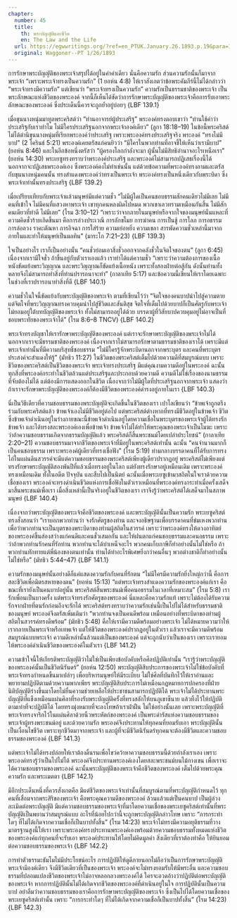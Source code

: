 ```yaml
---
chapter:
  number: 45
  title:
    th: พระบัญญัติและชีวิต
    en: The Law and the Life
  url: https://egwwritings.org/?ref=en_PTUK.January.26.1893.p.19&para=1525.197
  original: Waggoner--PT 1/26/1893
---
```


การรักษาพระบัญญัติของพระเจ้าสรุปได้อยู่ในคำคำเดียว นั่นคือความรัก ส่วนความรักนั้นก็มาจากพระเจ้า “เพราะพระเจ้าทรงเป็นความรัก” (1 ยอห์น 4:8) ให้เราสังเกตว่าข้อพระคัมภีร์นี้ไม่ได้กล่าวว่า “พระเจ้าทรงมีความรัก” แต่เขียนว่า “พระเจ้าทรงเป็นความรัก” ความรักเป็นธรรมชาติของพระเจ้า เป็นพระลักษณะแห่งชีวิตของพระองค์ จากนี้ก็เห็นได้ชัดว่าการรักษาพระบัญญัติของพระเจ้าคือการรับเอาพระลักษณะของพระองค์ ซึ่งประเด็นนี้ควรจะถูกย้ำอยู่บ่อยๆ {LBF 139.1}

เมื่อขุนนางหนุ่มมาทูลพระคริสต์ว่า “ท่านอาจารย์ผู้ประเสริฐ” พระองค์ทรงตอบเขาว่า “ท่านใช้คำว่าประเสริฐกับเราทำไม ไม่มีใครประเสริฐนอกจากพระเจ้าองค์เดียว” (ลูกา 18:18–19) ในข้อนี้พระคริสต์ไม่ได้ตำนิขุนนางหนุ่มที่เรียกพระองค์ว่าประเสริฐ เพราะพระองค์ทรงประเสริฐจริง พระองค์ “ทรงไม่มีบาป” (2 โครินธ์ 5:21) พระองค์เคยตรัสแก่คนยิวว่า “มีใครในพวกท่านที่อาจชี้ให้เห็นว่าเรามีบาป” (ยอห์น 8:46) และในอีกข้อหนึ่งตรัสว่า “ผู้ครองโลกกำลังจะมา ผู้นั้นไม่มีสิทธิอำนาจอะไรเหนือเรา” (ยอห์น 14:30) พระเยซูทรงทราบว่าพระองค์ประเสริฐ และพระองค์ไม่สามารถปฏิเสธเรื่องนี้ได้นอกจากจะปฏิเสธพระองค์เอง ซึ่งพระองค์คงไม่ทำเช่นนั้น แต่ด้วยข้อความที่พระองค์ทรงถามและตรัสกับขุนนางหนุ่มคนนั้น ทรงสำแดงพระองค์ว่าทรงเป็นพระเจ้า พระองค์ทรงเป็นหนึ่งเดียวกับพระบิดา ซึ่งพระเจ้าเท่านั้นทรงประเสริฐ {LBF 139.2}

เมื่อเปรียบเทียบกับพระเจ้าแล้วมนุษย์มีแต่ความชั่ว “ไม่มีผู้ใดเป็นคนชอบธรรมสักคนเดียวไม่มีเลย ไม่มีคนที่เข้าใจ ไม่มีคนที่แสวงหาพระเจ้า เขาทุกคนหลงผิดไปหมด พวกเขาเลวทรามเหมือนกันสิ้น ไม่มีสักคนเดียวที่ทำดี ไม่มีเลย” (โรม 3:10–12) “เพราะว่าจากภายในมนุษย์หรือจากใจของมนุษย์นั่นแหละที่ความคิดชั่วร้ายเกิดขึ้นมา คือการล่วงประเวณี การลักขโมย การฆ่าคน การเป็นชู้ การโลภ การอธรรม การล่อลวง ราคะตัณหา การอิจฉา การใส่ร้าย ความเย่อหยิ่ง ความเขลา สารพัดความชั่วเหล่านี้มาจากภายในและทำให้มนุษย์เป็นมลทิน” (มาระโก 7:21–23) {LBF 139.3}

ใจเป็นอย่างไร เราก็เป็นอย่างนั้น “คนชั่วย่อมเอาสิ่งชั่วออกจากคลังชั่วในจิตใจของตน” (ลูกา 6:45) เนื่องจากเรามีใจชั่ว ถ้าขึ้นอยู่กับตัวเราเองแล้ว เราทำได้แต่ความชั่ว “เพราะว่าความต้องการของเนื้อหนังขัดแย้งพระวิญญาณ และพระวิญญาณก็ขัดแย้งเนื้อหนัง เพราะทั้งสองฝ่ายต่อสู้กัน ดังนั้นท่านทั้งหลายจึงไม่สามารถทำสิ่งที่ท่านปรารถนาจะทำ” (กาลาเทีย 5:17) และข้อความนี้เขียนให้เราโดยเฉพาะในช่วงที่เราปรารถนาทำสิ่งที่ดี {LBF 140.1}

ความชั่วในใจนี้ขัดแย้งกับพระบัญญัติของพระเจ้า ตามที่เขียนไว้ว่า “จิตใจของคนบาปนำไปสู่ความตาย แต่จิตใจที่พระวิญญาณทรงควบคุมนำไปสู่ชีวิตและสันติสุข จิตใจที่เต็มไปด้วยบาปก็เป็นศัตรูกับพระเจ้า ไม่ยอมอยู่ใต้บทบัญญัติของพระเจ้า ทั้งไม่สามารถอยู่ได้ด้วย บรรดาผู้ที่วิสัยบาปควบคุมอยู่ไม่อาจเป็นที่ชอบพระทัยของพระเจ้าได้” (โรม 8:6–8 TNCV) {LBF 140.2}

พระเจ้าทรงบัญชาให้เรารักษาพระบัญญัติของพระองค์ แต่เราจะรักษาพระบัญญัติของพระเจ้าไม่ได้นอกจากเราจะมีธรรมชาติของพระองค์ เนื่องจากเราไม่สามารถรักษาตามธรรมชาติของเราได้ เพราะมีแต่พระเจ้าเท่านั้นที่มีความบริสุทธิ์ชอบธรรม “ไม่มีใครรู้จักพระบิดานอกจากพระบุตร และคนที่พระบุตรประสงค์จะสำแดงให้รู้” (มัทธิว 11:27) ในชีวิตของพระคริสต์เต็มไปด้วยความดีที่สมบูรณ์แบบ เพราะชีวิตของพระคริสต์เป็นชีวิตของพระเจ้า พระเจ้าทรงประเสริฐ มีแต่คุณงามความดีอยู่ในพระองค์ ฉะนั้นทุกสิ่งที่พระองค์กระทำในชีวิตล้วนแต่ประเสริฐและประกอบด้วยความดี ความดีไม่ใช่เรื่องของนามธรรมที่จับต้องไม่ได้ แต่ต้องมีการแสดงออกในชีวิต เนื่องจากว่าไม่มีผู้ใดที่ประเสริฐนอกจากพระเจ้า แสดงว่าถ้าเราจะรักษาพระบัญญัติของพระองค์ก็ต้องมีชีวิตของพระองค์ดำรงอยู่ภายในเรา {LBF 140.3}

นี่เป็นวิธีเดียวที่ความชอบธรรมของพระบัญญัติจะเกิดขึ้นในชีวิตของเรา เปาโลเขียนว่า “ข้าพเจ้าถูกตรึงร่วมกับพระคริสต์แล้ว ข้าพเจ้าเองไม่มีชีวิตอยู่ต่อไป แต่พระคริสต์ต่างหากที่ทรงมีชีวิตอยู่ในข้าพเจ้า ชีวิตซึ่งข้าพเจ้าดำเนินอยู่ในร่างกายขณะนี้ข้าพเจ้าดำเนินอยู่โดยความเชื่อในพระบุตรของพระเจ้าผู้ได้ทรงรักข้าพเจ้า และได้ทรงสละพระองค์เองเพื่อข้าพเจ้า ข้าพเจ้าไม่ได้ทำให้พระคุณของพระเจ้าเป็นโมฆะ เพราะว่าถ้าความชอบธรรมเกิดจากธรรมบัญญัติแล้ว พระคริสต์ก็สิ้นพระชนม์โดยเปล่าประโยชน์” (กาลาเทีย 2:20–21) ความชอบธรรมมาจากชีวิตของพระเจ้าที่มีอยู่ในพระคริสต์เท่านั้น ฉะนั้น “คนจำนวนมากก็เป็นคนชอบธรรม เพราะพระองค์ผู้เดียวที่ทรงเชื่อฟัง” (โรม 5:19) ท่ามกลางบรรดาคนที่ได้รับการทรงไถ่ในแผ่นดินสวรรค์จะมีแต่ความชอบธรรมของพระคริสต์เพียงผู้เดียวปรากฏอยู่ พระคริสต์ไม่เพียงแต่ทรงรักษาพระบัญญัติสองพันปีที่แล้วเมื่อทรงอยู่ในโลก แต่ยังทรงรักษาอยู่เหมือนเดิม เพราะพระองค์ทรงเหมือนเดิม ทั้งในอดีต ปัจจุบัน และสืบไปเป็นนิตย์ ฉะนั้นเมื่อพระเยซูเข้ามาสถิตในใจเราด้วยความเชื่อของเรา พระองค์จะทรงดำเนินชีวิตแห่งการเชื่อฟังในตัวเราเหมือนที่พระองค์ทรงกระทำเมื่อครั้งเสด็จมาสิ้นพระชนม์เพื่อเรา เมื่อสิ่งเหล่านี้เป็นจริงอยู่ในชีวิตของเรา เราจึงรู้ว่าพระคริสต์ได้เสด็จมาในสภาพมนุษย์ {LBF 140.4}

เนื่องจากว่าพระบัญญัติของพระเจ้าคือชีวิตของพระองค์ และพระบัญญัตินั้นเป็นความรัก พระเยซูคริสต์ทรงสั่งสอนว่า “เราบอกพวกท่านว่า จงรักศัตรูของท่าน และจงอธิษฐานเพื่อบรรดาคนที่ข่มเหงพวกท่าน เพื่อว่าพวกท่านจะเป็นบุตรของพระบิดาของท่านผู้สถิตในสวรรค์ เพราะว่าพระองค์ทรงให้ดวงอาทิตย์ของพระองค์ขึ้นส่องสว่างแก่คนดีและคนชั่วเสมอกัน และให้ฝนตกแก่คนชอบธรรมและคนอธรรม เพราะว่าถ้าพวกท่านรักคนที่รักท่าน พวกท่านจะได้บำเหน็จอะไร พวกคนเก็บภาษีก็ทำอย่างนั้นไม่ใช่หรือ ถ้าพวกท่านทักทายแต่พี่น้องของตนเท่านั้น ท่านได้ทำอะไรพิเศษยิ่งกว่าคนอื่นๆ พวกต่างชาติก็ทำอย่างนั้นไม่ใช่หรือ” (มัทธิว 5:44–47) {LBF 141.1}

ความรักของมนุษย์นั้นอย่างดีก็แค่แสดงความรักกับคนที่รักตน “ไม่มีใครมีความรักยิ่งใหญ่กว่านี้ คือการสละชีวิตเพื่อมิตรสหายของตน” (ยอห์น 15:13) “แต่พระเจ้าทรงสำแดงความรักของพระองค์แก่เรา คือขณะที่เรายังเป็นคนบาปอยู่นั้น พระคริสต์สิ้นพระชนม์เพื่อคนอธรรมในเวลาที่เหมาะสม” (โรม 5:8) เรารักเพื่อนเป็นบางครั้ง แต่พระเจ้าทรงรักศัตรูของพระองค์ นี่แหละคือความรักแท้ เพราะไม่ต้องได้รับความรักจากฝ่ายที่ตนรักก่อนถึงจะรักได้ พระคริสต์ทรงทราบว่าความรักเช่นนี้เป็นไปไม่ได้สำหรับธรรมชาติของมนุษย์ พระองค์จึงตรัสเพิ่มเติมว่า “พวกท่านจงเป็นคนดีพร้อม เหมือนอย่างที่พระบิดาของท่านผู้สถิตในสวรรค์ทรงดีพร้อม” (มัทธิว 5:48) คือให้เรามีความดีพร้อมอย่างพระเจ้า ไม่ได้หมายความว่าให้เรากลายเป็นพระเจ้าหรือเทพเจ้า แต่ให้ชีวิตของพระองค์ปรากฏอยู่ในตัวเรา แล้วเราจะมีความดีพร้อมสมบูรณ์แบบพระเจ้า ความดีเหล่านั้นล้วนแต่เป็นของพระองค์ แต่จะถูกนับว่าเป็นของเรา เพราะเรายอมให้พระองค์ดำเนินชีวิตของพระองค์ในตัวเรา {LBF 141.2}

ความเข้าใจนี้ให้เกียรติพระบัญญัติว่าไม่ใช่เป็นเพียงข้อบังคับหรือศีลปฏิบัติเท่านั้น “เรารู้ว่าพระบัญญัติของพระองค์นั้นเป็นชีวิตนิรันดร์” (ยอห์น 12:50) พระบัญญัติสิบประการของพระเจ้าไม่ใช่ข้อบังคับที่พระเจ้าทรงกำหนดขึ้นมาเปล่าๆ เพื่อบริหารมนุษย์ให้มีระเบียบ ไม่ใช่ศีลที่บันทึกไว้ให้เราอ่านและพยายามปฏิบัติตามด้วยความพากเพียร พระบัญญัติสิบประการไม่เหมือนกฎหมายการปกครองที่ฝ่ายนิติบัญญัติร่างขึ้นมาโดยไม่ยื่นความช่วยเหลือให้ประชาชนสามารถปฏิบัติได้ พระเจ้าไม่ได้ประทานพระบัญญัติที่แข็งเหมือนแผ่นศิลาที่รองรับพระบัญญัติครั้งที่ทรงสลักให้บนภูเขาซีนาย แล้วทิ้งไว้ให้ปฏิบัติตามเท่าที่จะปฏิบัติได้ โดยทรงมุ่งหมายที่จะลงโทษถ้าเราฝ่าฝืน ไม่ใช่อย่างนั้นเลย เพราะพระบัญญัติที่พระเจ้าทรงจารึกไว้ในแผ่นศิลาด้วยนิ้วพระหัตถ์ของพระองค์ เป็นพระดำรัสแห่งความชอบธรรมของพระเจ้าผู้ทรงพระชนม์อยู่ และด้วยความรัก พระองค์จึงประทานให้ทุกคนที่ยอมรับเอา พระบัญญัตินั้นเป็นเงื่อนไขชีวิต เพราะทุกชีวิตมาจากพระเจ้า และผู้ที่จะมีชีวิตนิรันดร์ทุกคนจะต้องมีชีวิตและความชอบธรรมของพระองค์ {LBF 141.3}

แต่พระเจ้าไม่ได้ทรงปล่อยให้เราต้องดิ้นรนเพื่อไขว่คว้าหาความชอบธรรมนี้ด้วยกำลังเราเอง เพราะพระองค์ทรงรู้ว่าเป็นไปไม่ได้ พระองค์จึงประทานพระองค์เองโดยสละพระชนม์บนไม้กางเขน เพื่อเราจะได้ความชอบธรรมของพระองค์ ฉะนั้นพระบัญญัติของพระเจ้าคือชีวิตของพระองค์ เต็มไปด้วยพระคุณ ความรัก และพระเมตตา {LBF 142.1}

มีอีกประเด็นหนึ่งที่ควรสังเกตคือ มีแต่ชีวิตของพระเจ้าเท่านั้นที่สมบูรณ์ตามที่พระบัญญัติกำหนดไว้ ทุกคนที่เสื่อมจากพระสิริของพระเจ้า คือพระคุณความดีของพระองค์ ล้วนแล้วแต่เป็นคนบาป เป็นผู้ล่วงละเมิดต่อพระบัญญัติ มีแต่ความชอบธรรมของพระเจ้าที่มาโดยความเชื่อของพระเยซูคริสต์เท่านั้นที่พระบัญญัติเป็นพยานว่าสมบูรณ์แบบ อะไรที่น้อยไปกว่านี้จะถูกพระบัญญัติกล่าวโทษ เพราะ “การกระทำใดๆ ที่ไม่ได้เกิดจากความเชื่อก็เป็นบาปทั้งสิ้น” (โรม 14:23) พระเจ้าไม่ทรงมีความอยุติธรรมที่วางมาตรฐานสูงนี้ให้เรา เพราะพระองค์ทรงประทานพระองค์เองพร้อมด้วยความชอบธรรมทั้งหมดแห่งชีวิตของพระองค์แก่ทุกคนที่จะรับเอา พระองค์ประทานให้โดยไม่คิดมูลค่า สิ่งเดียวที่เราต้องทำคือ ให้ยินยอมต่อความชอบธรรมของพระเจ้า {LBF 142.2}

การทำตัวธรรมะธัมโมไม่มีประโยชน์อะไร การปฏิบัติให้ดูดีภายนอกไม่ถือว่าเป็นการรักษาพระบัญญัติ พระเจ้ามีองค์เดียว จึงมีชีวิตเดียวที่เป็นของพระเจ้า พระองค์จะไม่ทรงยอมรับให้มีพระอื่น และความชอบธรรมที่ปลอมแปลงชีวิตของพระเจ้าไม่อาจหลอกลวงพระองค์ได้ ใครจะอวดอ้างว่าปฏิบัติต่อพระบัญญัติของพระเจ้า หากการปฏิบัตินั้นไม่ได้เกิดจากชีวิตของพระองค์ที่ดำเนินอยู่ในใจ การปฏิบัตินั้นเป็นความบาป อย่าลืมว่าความชอบธรรมของเราคือการรักษาพระบัญญัติของพระเจ้า ซึ่งเป็นไปได้โดยความเชื่อของพระเยซูคริสต์เท่านั้น เพราะ “การกระทำใดๆ ที่ไม่ได้เกิดจากความเชื่อก็เป็นบาปทั้งสิ้น” (โรม 14:23) {LBF 142.3}
